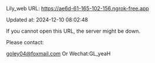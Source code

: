 Lily_web URL: https://ae6d-61-165-102-156.ngrok-free.app

Updated at: 2024-12-10 08:02:48

If you cannot open this URL, the server might be down.

Please contact: 

goley04@foxmail.com Or Wechat:GL_yeaH